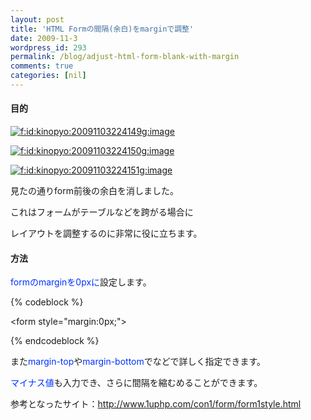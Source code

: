 ```yaml
---
layout: post
title: 'HTML Formの間隔(余白)をmarginで調整'
date: 2009-11-3
wordpress_id: 293
permalink: /blog/adjust-html-form-blank-with-margin
comments: true
categories: [nil]
---
```

<h4>目的</h4>
<p><a href="http://f.hatena.ne.jp/kinopyo/20091103224149" class="hatena-fotolife" target="_blank"><img src="http://f.hatena.ne.jp/images/fotolife/k/kinopyo/20091103/20091103224149.gif" alt="f:id:kinopyo:20091103224149g:image" title="f:id:kinopyo:20091103224149g:image" class="hatena-fotolife"></a></p>
<p><a href="http://f.hatena.ne.jp/kinopyo/20091103224150" class="hatena-fotolife" target="_blank"><img src="http://f.hatena.ne.jp/images/fotolife/k/kinopyo/20091103/20091103224150.gif" alt="f:id:kinopyo:20091103224150g:image" title="f:id:kinopyo:20091103224150g:image" class="hatena-fotolife"></a></p>
<p><a href="http://f.hatena.ne.jp/kinopyo/20091103224151" class="hatena-fotolife" target="_blank"><img src="http://f.hatena.ne.jp/images/fotolife/k/kinopyo/20091103/20091103224151.gif" alt="f:id:kinopyo:20091103224151g:image" title="f:id:kinopyo:20091103224151g:image" class="hatena-fotolife"></a></p>
<p>見たの通りform前後の余白を消しました。</p>
<p>これはフォームがテーブルなどを跨がる場合に</p>
<p>レイアウトを調整するのに非常に役に立ちます。</p>
<h4>方法</h4>
<p><span style="color:#0033FF;">formのmarginを0pxに</span>設定します。</p>
{% codeblock %}

<span class="synIdentifier">&#60;</span><span class="synStatement">form</span><span class="synIdentifier"> </span><span class="synType">style</span><span class="synIdentifier">=</span><span class="synConstant">&#34;margin:0px;&#34;</span><span class="synIdentifier">&#62;</span>

{% endcodeblock %}
<p>また<span style="color:#0033FF;">margin-top</span>や<span style="color:#0033FF;">margin-bottom</span>でなどで詳しく指定できます。</p>
<p><span style="color:#0033FF;">マイナス値</span>も入力でき、さらに間隔を縮むめることができます。</p>
<p>参考となったサイト：<a href="http://www.1uphp.com/con1/form/form1style.html" target="_blank">http://www.1uphp.com/con1/form/form1style.html</a></p>
